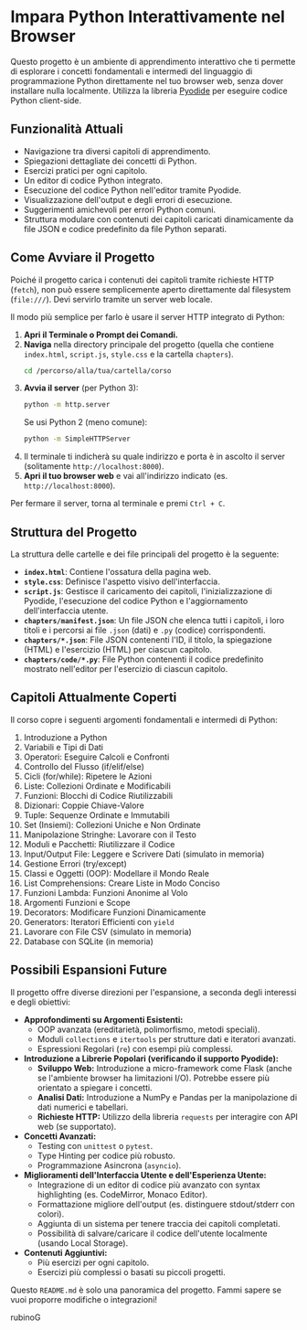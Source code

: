 # Impara Python Interattivamente nel Browser

Questo progetto è un ambiente di apprendimento interattivo che ti permette di esplorare i concetti fondamentali e intermedi del linguaggio di programmazione Python direttamente nel tuo browser web, senza dover installare nulla localmente. Utilizza la libreria [Pyodide](https://pyodide.org/) per eseguire codice Python client-side.


## Funzionalità Attuali
*   Navigazione tra diversi capitoli di apprendimento.
*   Spiegazioni dettagliate dei concetti di Python.
*   Esercizi pratici per ogni capitolo.
*   Un editor di codice Python integrato.
*   Esecuzione del codice Python nell'editor tramite Pyodide.
*   Visualizzazione dell'output e degli errori di esecuzione.
*   Suggerimenti amichevoli per errori Python comuni.
*   Struttura modulare con contenuti dei capitoli caricati dinamicamente da file JSON e codice predefinito da file Python separati.


## Come Avviare il Progetto
Poiché il progetto carica i contenuti dei capitoli tramite richieste HTTP (`fetch`), non può essere semplicemente aperto direttamente dal filesystem (`file:///`). Devi servirlo tramite un server web locale.

Il modo più semplice per farlo è usare il server HTTP integrato di Python:

1.  **Apri il Terminale o Prompt dei Comandi.**
2.  **Naviga** nella directory principale del progetto (quella che contiene `index.html`, `script.js`, `style.css` e la cartella `chapters`).
    ```bash
    cd /percorso/alla/tua/cartella/corso
    ```
3.  **Avvia il server** (per Python 3):
    ```bash
    python -m http.server
    ```
    Se usi Python 2 (meno comune):
    ```bash
    python -m SimpleHTTPServer
    ```
4.  Il terminale ti indicherà su quale indirizzo e porta è in ascolto il server (solitamente `http://localhost:8000`).
5.  **Apri il tuo browser web** e vai all'indirizzo indicato (es. `http://localhost:8000`).

Per fermare il server, torna al terminale e premi `Ctrl + C`.


## Struttura del Progetto
La struttura delle cartelle e dei file principali del progetto è la seguente:

*   **`index.html`**: Contiene l'ossatura della pagina web.
*   **`style.css`**: Definisce l'aspetto visivo dell'interfaccia.
*   **`script.js`**: Gestisce il caricamento dei capitoli, l'inizializzazione di Pyodide, l'esecuzione del codice Python e l'aggiornamento dell'interfaccia utente.
*   **`chapters/manifest.json`**: Un file JSON che elenca tutti i capitoli, i loro titoli e i percorsi ai file `.json` (dati) e `.py` (codice) corrispondenti.
*   **`chapters/*.json`**: File JSON contenenti l'ID, il titolo, la spiegazione (HTML) e l'esercizio (HTML) per ciascun capitolo.
*   **`chapters/code/*.py`**: File Python contenenti il codice predefinito mostrato nell'editor per l'esercizio di ciascun capitolo.


## Capitoli Attualmente Coperti
Il corso copre i seguenti argomenti fondamentali e intermedi di Python:

1.  Introduzione a Python
2.  Variabili e Tipi di Dati
3.  Operatori: Eseguire Calcoli e Confronti
4.  Controllo del Flusso (if/elif/else)
5.  Cicli (for/while): Ripetere le Azioni
6.  Liste: Collezioni Ordinate e Modificabili
7.  Funzioni: Blocchi di Codice Riutilizzabili
8.  Dizionari: Coppie Chiave-Valore
9.  Tuple: Sequenze Ordinate e Immutabili
10. Set (Insiemi): Collezioni Uniche e Non Ordinate
11. Manipolazione Stringhe: Lavorare con il Testo
12. Moduli e Pacchetti: Riutilizzare il Codice
13. Input/Output File: Leggere e Scrivere Dati (simulato in memoria)
14. Gestione Errori (try/except)
15. Classi e Oggetti (OOP): Modellare il Mondo Reale
16. List Comprehensions: Creare Liste in Modo Conciso
17. Funzioni Lambda: Funzioni Anonime al Volo
18. Argomenti Funzioni e Scope
19. Decorators: Modificare Funzioni Dinamicamente
20. Generators: Iteratori Efficienti con `yield`
21. Lavorare con File CSV (simulato in memoria)
22. Database con SQLite (in memoria)


## Possibili Espansioni Future
Il progetto offre diverse direzioni per l'espansione, a seconda degli interessi e degli obiettivi:

*   **Approfondimenti su Argomenti Esistenti:**
    *   OOP avanzata (ereditarietà, polimorfismo, metodi speciali).
    *   Moduli `collections` e `itertools` per strutture dati e iteratori avanzati.
    *   Espressioni Regolari (`re`) con esempi più complessi.
*   **Introduzione a Librerie Popolari (verificando il supporto Pyodide):**
    *   **Sviluppo Web:** Introduzione a micro-framework come Flask (anche se l'ambiente browser ha limitazioni I/O). Potrebbe essere più orientato a spiegare i concetti.
    *   **Analisi Dati:** Introduzione a NumPy e Pandas per la manipolazione di dati numerici e tabellari.
    *   **Richieste HTTP:** Utilizzo della libreria `requests` per interagire con API web (se supportato).
*   **Concetti Avanzati:**
    *   Testing con `unittest` o `pytest`.
    *   Type Hinting per codice più robusto.
    *   Programmazione Asincrona (`asyncio`).
*   **Miglioramenti dell'Interfaccia Utente e dell'Esperienza Utente:**
    *   Integrazione di un editor di codice più avanzato con syntax highlighting (es. CodeMirror, Monaco Editor).
    *   Formattazione migliore dell'output (es. distinguere stdout/stderr con colori).
    *   Aggiunta di un sistema per tenere traccia dei capitoli completati.
    *   Possibilità di salvare/caricare il codice dell'utente localmente (usando Local Storage).
*   **Contenuti Aggiuntivi:**
    *   Più esercizi per ogni capitolo.
    *   Esercizi più complessi o basati su piccoli progetti.

Questo `README.md` è solo una panoramica del progetto.
Fammi sapere se vuoi proporre modifiche o integrazioni!

rubinoG
